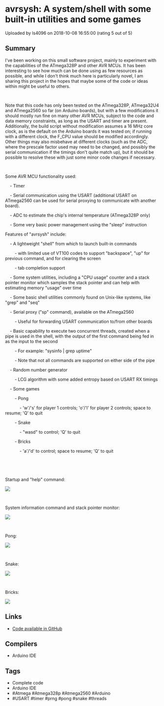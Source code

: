 # avrsysh: A system/shell with some built-in utilities and some games

Uploaded by ls4096 on 2018-10-08 16:55:00 (rating 5 out of 5)

## Summary

I've been working on this small software project, mainly to experiment with the capabilities of the ATmega328P and other AVR MCUs. It has been interesting to see how much can be done using as few resources as possible, and while I don't think much here is particularly novel, I am sharing this project in the hopes that maybe some of the code or ideas within might be useful to others.


 


Note that this code has only been tested on the ATmega328P, ATmega32U4 and ATmega2560 so far (on Arduino boards), but with a few modifications it should mostly run fine on many other AVR MCUs, subject to the code and data memory constraints, as long as the USART and timer are present. Additionally, the build script without modification assumes a 16 MHz core clock, as is the default on the Arduino boards it was tested on; if running with a different clock, the F\_CPU value should be modified accordingly. Other things may also misbehave at different clocks (such as the ADC, where the prescale factor used may need to be changed, and possibly the serial communication if the timings don't quite match up), but it should be possible to resolve these with just some minor code changes if necessary.


 


Some AVR MCU functionality used:  

    - Timer  

    - Serial communication using the USART (additional USART on ATmega2560 can be used for serial proxying to communicate with another board).  

    - ADC to estimate the chip's internal temperature (ATmega328P only)  

    - Some very basic power management using the "sleep" instruction


Features of "avrsysh" include:  

    - A lightweight "shell" from which to launch built-in commands  

        - with limited use of VT100 codes to support "backspace", "up" for previous command, and for clearing the screen  

        - tab completion support  

    - Some system utilities, including a "CPU usage" counter and a stack pointer monitor which samples the stack pointer and can help with estimating memory "usage" over time  

    - Some basic shell utilities commonly found on Unix-like systems, like "grep" and "seq"  

    - Serial proxy ("sp" command), available on the ATmega2560  

        - Useful for forwarding USART communication to/from other boards  

    - Basic capability to execute two concurrent threads, created when a pipe is used in the shell, with the output of the first command being fed in as the input to the second  

        - For example: "sysinfo | grep uptime"  

        - Note that not all commands are supported on either side of the pipe  

    - Random number generator  

        - LCG algorithm with some added entropy based on USART RX timings  

    - Some games  

        - Pong  

            - 'w'/'s' for player 1 controls; 'o'/'l' for player 2 controls; space to resume; 'Q' to quit  

        - Snake  

            - "wasd" to control; 'Q' to quit  

        - Bricks  

            - 'a'/'d' to control; space to resume; 'Q' to quit


 


 


Startup and "help" command:


![](https://community.atmel.com/sites/default/files/1_63.png)


 


System information command and stack pointer monitor:


![](https://community.atmel.com/sites/default/files/2_35.png)


 


Pong:


![](https://community.atmel.com/sites/default/files/3_18.png)


 


Snake:


![](https://community.atmel.com/sites/default/files/4_2.png)


 


Bricks:


![](https://community.atmel.com/sites/default/files/5_0.png)

## Links

- [Code available in GitHub](https://github.com/ls4096/avrsysh)

## Compilers

- Arduino IDE

## Tags

- Complete code
- Arduino IDE
- #Atmega #Atmega328p #Atmega2560 #Arduino
- #USART #timer #prng #pong #snake #threads
